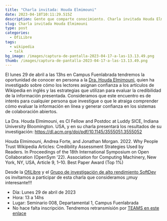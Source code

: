 ```yaml
---
title: "Charla invitada: Houda Elmimouni"
date: 2023-04-18T10:11:29.515Z
description: Gente que comparte conocimiento. Charla invitada Houda Elmimouni
slug: Charla invitada Houda Elmimouni
type: post
categories:
  - OfiLibre
tags:
  - wikipedia
  - talk
bg_image: /images/captura-de-pantalla-2023-04-17-a-las-13.13.49.png
thumb: /images/captura-de-pantalla-2023-04-17-a-las-13.13.49.png
---
```

El lunes 29 de abril a las 13hs en Campus Fuenlabrada tendremos la oportunidad de conocer en persona a la [Dra. Houda Elmimouni,](https://www.houdaelmimouni.com/) quien ha investigado sobre cómo los lectores asignan confianza a los artículos de Wikipedia en inglés y las estrategias que utilizan para evaluar la credibilidad de la información presentada.
Consideramos que este encuentro es de interés para cualquier persona que investigue o que le atraiga comprender cómo evaluar la información en línea y generar confianza en los sistemas de colaboración abiertos.


La Dra. Houda Elmimouni, es CI Fellow and Postdoc at Luddy SICE, Indiana University Bloomington. USA, y en su charla presentará los resultados de su investigación: <https://dl.acm.org/doi/pdf/10.1145/3555051.3555052>

Houda Elmimouni, Andrea Forte, and Jonathan Morgan. 2022. Why People Trust Wikipedia Articles: Credibility Assessment Strategies Used by Readers. In Proceedings of the 18th International Symposium on Open Collaboration (OpenSym ’22). Association for Computing Machinery, New York, NY, USA, Article 9, 1–10. Best Paper Award (Top 1%)

Desde la [OfiLibre](https://ofilibre.urjc.es/) y el [Grupo de investigación de alto rendimiento SoftDev](https://gestion2.urjc.es/pdi/grupos-investigacion/softdev) os invitamos a participar de esta charla que consideramos ¡¡muy interesante!!!

* Día: Lunes 29 de abril de 2023
* Hora: 13 a 14hs 
* Lugar: Seminario 008, Departamental 1, Campus Fuenlabrada
* No hace falta inscripción. Tendremos retransmisión por [TEAMS en este enlace](https://teams.microsoft.com/l/meetup-join/19%3ameeting_ZjdmZDkxMTItMzc0My00MTBiLWEwMDUtYzQ5MWE3MDM0NDAx%40thread.v2/0?context=%7b%22Tid%22%3a%225f84c4ea-370d-4b9e-830c-756f8bf1b51f%22%2c%22Oid%22%3a%224b95d670-09cc-412f-8199-23774cac862f%22%7d)